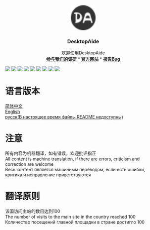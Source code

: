 

<br />

<p align="center">
  <a href="https://github.com/chenpuhao/DesktopAide">
    <img src="Icon/MoreUI/favicon.png" alt="Logo" width="80" height="80">
  </a>

<h3 align="center">DesktopAide</h3>
  <p align="center">
    欢迎使用DesktopAide
   <br/>
   <a href="https://forms.office.com/Pages/ResponsePage.aspx?id=6hE_meNolUOCo53YXSTdVFMu8zZCWEFGqs11nYrpuz5UMkwwSzNRU0lDWkpYRjJTVVBLQUlDT1FYNC4u"><strong>参与我们的调研</strong></a>
    *
    <a href="https://desktopaide.chenpuhao.me/"><strong>官方网站</strong></a>
*
    <a href="mailto:chenpuhao1229@163.com?subject=报告Bug"><strong>报告Bug</strong></a>

  </p>


![](https://img.shields.io/github/license/chenpuhao/desktopaide)
![](https://img.shields.io/github/languages/count/chenpuhao/DesktopAide)
![](https://img.shields.io/github/languages/top/chenpuhao/desktopaide)
![](https://img.shields.io/github/languages/code-size/chenpuhao/desktopaide)
![](https://img.shields.io/github/downloads/chenpuhao/desktopaide/total)
![](https://img.shields.io/github/stars/chenpuhao/desktopaide)
![](https://img.shields.io/github/watchers/chenpuhao/desktopaide)
![](https://img.shields.io/github/last-commit/chenpuhao/desktopaide)
![](https://img.shields.io/github/release-date/chenpuhao/desktopaide)

语言版本
==

[简体中文](src/main/java/CN/README-CN.md)
<br>
[English](src/main/java/EN/README-EN.md)
<br>
[русск(В настоящее время файлы README недоступны)](#)

注意
==
所有内容为机器翻译，如有错误，欢迎批评指正
<br>
All content is machine translation, if there are errors, criticism and correction are welcome
<br>
Весь контент является машинным переводом, если есть ошибки, критика и исправление приветствуются

翻译原则
==
该国访问主站的数目达到100
<br>
The number of visits to the main site in the country reached 100
<br>
Количество посещений главной площадки в стране достигло 100
